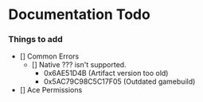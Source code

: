 # Documentation Todo

### Things to add
- [] Common Errors
  - [] Native ??? isn't supported.
    - 0x6AE51D4B (Artifact version too old)
    - 0x5AC79C98C5C17F05 (Outdated gamebuild)
- [] Ace Permissions
